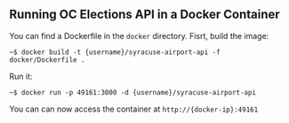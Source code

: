 ## Running OC Elections API in a Docker Container

You can find a Dockerfile in the ```docker``` directory. Fisrt, build the image:

```
~$ docker build -t {username}/syracuse-airport-api -f docker/Dockerfile .
```

Run it:

```
~$ docker run -p 49161:3000 -d {username}/syracuse-airport-api
```

You can can now access the container at ```http://{docker-ip}:49161```

